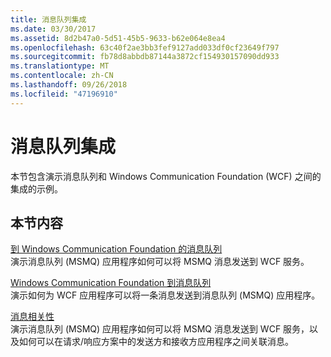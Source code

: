 ```yaml
---
title: 消息队列集成
ms.date: 03/30/2017
ms.assetid: 8d2b47a0-5d51-45b5-9633-b62e064e8ea4
ms.openlocfilehash: 63c40f2ae3bb3fef9127add033df0cf23649f797
ms.sourcegitcommit: fb78d8abbdb87144a3872cf154930157090dd933
ms.translationtype: MT
ms.contentlocale: zh-CN
ms.lasthandoff: 09/26/2018
ms.locfileid: "47196910"
---
```

# <a name="message-queueing-integration"></a>消息队列集成
本节包含演示消息队列和 Windows Communication Foundation (WCF) 之间的集成的示例。  
  
## <a name="in-this-section"></a>本节内容  
 [到 Windows Communication Foundation 的消息队列](../../../../docs/framework/wcf/samples/message-queuing-to-wcf.md)  
 演示消息队列 (MSMQ) 应用程序如何可以将 MSMQ 消息发送到 WCF 服务。
  
 [Windows Communication Foundation 到消息队列](../../../../docs/framework/wcf/samples/wcf-to-message-queuing.md)  
 演示如何为 WCF 应用程序可以将一条消息发送到消息队列 (MSMQ) 应用程序。  
  
 [消息相关性](../../../../docs/framework/wcf/samples/message-correlation.md)  
 演示消息队列 (MSMQ) 应用程序如何可以将 MSMQ 消息发送到 WCF 服务，以及如何可以在请求/响应方案中的发送方和接收方应用程序之间关联消息。
